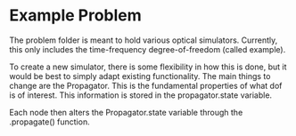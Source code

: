 # Example Problem
The problem folder is meant to hold various optical simulators.
Currently, this only includes the time-frequency degree-of-freedom (called example).

To create a new simulator, there is some flexibility in how this is done, but it would be best to simply adapt 
existing functionality.
The main things to change are the Propagator. This is the fundamental properties of what dof is of interest.
This information is stored in the propagator.state variable.

Each node then alters the Propagator.state variable through the .propagate() function.



 
